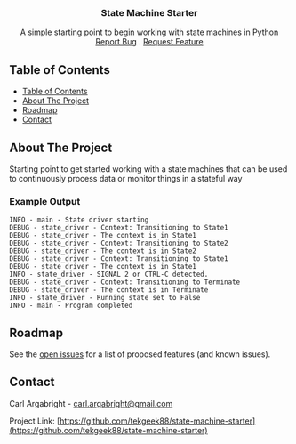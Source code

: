<!-- PROJECT LOGO -->
<br/>
<div style="text-align: center;">
  <a href="https://github.com/tekgeek88/state-machine-starter"></a>
  <h3 style="text-align: center;">State Machine Starter</h3>
  <p style="text-align: center;">
    A simple starting point to begin working with state machines in Python<br>
    <a href="https://github.com/tekgeek88/state-machine-starter/issues">Report Bug</a>
    .
    <a href="https://github.com/tekgeek88/state-machine-starter/issues">Request Feature</a>
  </p>
</div>


<!-- TABLE OF CONTENTS -->

## Table of Contents

- [Table of Contents](#table-of-contents)
- [About The Project](#about-the-project)
- [Roadmap](#roadmap)
- [Contact](#contact)

<!-- ABOUT THE PROJECT -->

## About The Project

Starting point to get started working with a state machines that can be used to continuously process data or monitor
things in a stateful way

### Example Output
```
INFO - main - State driver starting
DEBUG - state_driver - Context: Transitioning to State1
DEBUG - state_driver - The context is in State1
DEBUG - state_driver - Context: Transitioning to State2
DEBUG - state_driver - The context is in State2
DEBUG - state_driver - Context: Transitioning to State1
DEBUG - state_driver - The context is in State1
INFO - state_driver - SIGNAL 2 or CTRL-C detected.
DEBUG - state_driver - Context: Transitioning to Terminate
DEBUG - state_driver - The context is in Terminate
INFO - state_driver - Running state set to False
INFO - main - Program completed
```

<!-- ROADMAP -->

## Roadmap

See the [open issues](https://github.com/tekgeek88/state-machine-starter/issues) for a list of proposed
features (and known issues).


<!-- CONTACT -->

## Contact

Carl Argabright - carl.argabright@gmail.com

Project
Link: [https://github.com/tekgeek88/state-machine-starter](https://github.com/tekgeek88/state-machine-starter)
